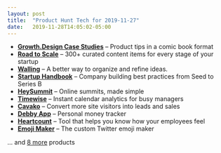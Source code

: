 ```yaml
---
layout: post
title:  "Product Hunt Tech for 2019-11-27"
date:   2019-11-28T14:05:02-05:00
---
```


* **[Growth.Design Case Studies](https://www.producthunt.com/posts/growth-design-case-studies?utm_campaign=producthunt-api&utm_medium=api&utm_source=Application%3A+Daily+Digest+RSS+%28ID%3A+3202%29)** – Product tips in a comic book format
* **[Road to Scale](https://www.producthunt.com/posts/road-to-scale?utm_campaign=producthunt-api&utm_medium=api&utm_source=Application%3A+Daily+Digest+RSS+%28ID%3A+3202%29)** – 300+ curated content items for every stage of your startup
* **[Walling](https://www.producthunt.com/posts/walling?utm_campaign=producthunt-api&utm_medium=api&utm_source=Application%3A+Daily+Digest+RSS+%28ID%3A+3202%29)** – A better way to organize and refine ideas.
* **[Startup Handbook](https://www.producthunt.com/posts/startup-handbook-2?utm_campaign=producthunt-api&utm_medium=api&utm_source=Application%3A+Daily+Digest+RSS+%28ID%3A+3202%29)** – Company building best practices from Seed to Series B
* **[HeySummit](https://www.producthunt.com/posts/heysummit-2?utm_campaign=producthunt-api&utm_medium=api&utm_source=Application%3A+Daily+Digest+RSS+%28ID%3A+3202%29)** – Online summits, made simple
* **[Timewise](https://www.producthunt.com/posts/timewise-3?utm_campaign=producthunt-api&utm_medium=api&utm_source=Application%3A+Daily+Digest+RSS+%28ID%3A+3202%29)** – Instant calendar analytics for busy managers
* **[Cavako](https://www.producthunt.com/posts/cavako?utm_campaign=producthunt-api&utm_medium=api&utm_source=Application%3A+Daily+Digest+RSS+%28ID%3A+3202%29)** – Convert more site visitors into leads and sales
* **[Debby App](https://www.producthunt.com/posts/debby-app?utm_campaign=producthunt-api&utm_medium=api&utm_source=Application%3A+Daily+Digest+RSS+%28ID%3A+3202%29)** – Personal money tracker
* **[Heartcount](https://www.producthunt.com/posts/heartcount?utm_campaign=producthunt-api&utm_medium=api&utm_source=Application%3A+Daily+Digest+RSS+%28ID%3A+3202%29)** – Tool that helps you know how your employees feel
* **[Emoji Maker](https://www.producthunt.com/posts/emoji-maker-3?utm_campaign=producthunt-api&utm_medium=api&utm_source=Application%3A+Daily+Digest+RSS+%28ID%3A+3202%29)** – The custom Twitter emoji maker

… and [8 more](https://www.producthunt.com/tech) products